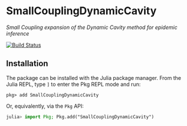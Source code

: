 # SmallCouplingDynamicCavity

*Small Coupling expansion of the Dynamic Cavity method for epidemic inference*

[![Build Status](https://github.com/Mattiatarabolo/SmallCouplingDynamicCavity.jl/actions/workflows/CI.yml/badge.svg?branch=main)](https://github.com/Mattiatarabolo/SmallCouplingDynamicCavity.jl/actions/workflows/CI.yml?query=branch%3Amain)


## Installation

The package can be installed with the Julia package manager.
From the Julia REPL, type `]` to enter the Pkg REPL mode and run:

```
pkg> add SmallCouplingDynamicCavity
```

Or, equivalently, via the `Pkg` API:

```julia
julia> import Pkg; Pkg.add("SmallCouplingDynamicCavity")
```

